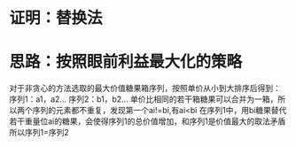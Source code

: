 # 证明：替换法
# 思路：按照眼前利益最大化的策略

对于非贪心的方法选取的最大价值糖果箱序列，按照单价从小到大排序后得到：
序列1：a1，a2...
序列2：b1，b2...
  单价比相同的若干箱糖果可以合并为一箱，所以两个序列的元素都不重复，发现第一个ai!=bi,有ai<bi
在序列1中，用bi糖果替代若干重量位ai的糖果，会使得序列1的总价值增加，和序列1是价值最大的取法矛盾
所以序列1=序列2
